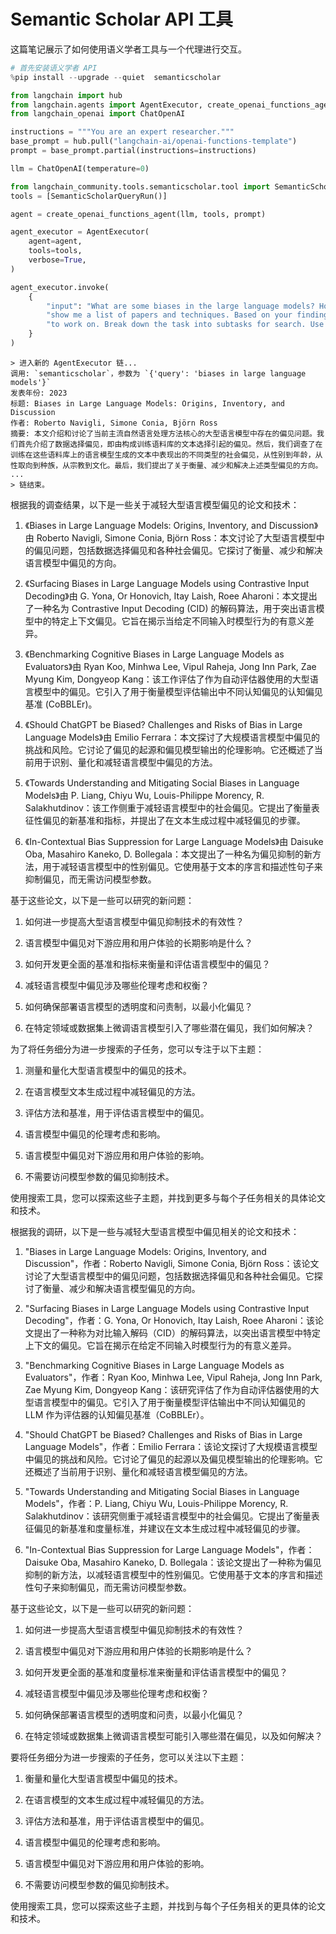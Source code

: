 # Semantic Scholar API 工具

这篇笔记展示了如何使用语义学者工具与一个代理进行交互。

```python
# 首先安装语义学者 API
%pip install --upgrade --quiet  semanticscholar
```

```python
from langchain import hub
from langchain.agents import AgentExecutor, create_openai_functions_agent
from langchain_openai import ChatOpenAI
```

```python
instructions = """You are an expert researcher."""
base_prompt = hub.pull("langchain-ai/openai-functions-template")
prompt = base_prompt.partial(instructions=instructions)
```

```python
llm = ChatOpenAI(temperature=0)
```

```python
from langchain_community.tools.semanticscholar.tool import SemanticScholarQueryRun
tools = [SemanticScholarQueryRun()]
```

```python
agent = create_openai_functions_agent(llm, tools, prompt)
```

```python
agent_executor = AgentExecutor(
    agent=agent,
    tools=tools,
    verbose=True,
)
```

```python
agent_executor.invoke(
    {
        "input": "What are some biases in the large language models? How have people tried to mitigate them? "
        "show me a list of papers and techniques. Based on your findings write new research questions "
        "to work on. Break down the task into subtasks for search. Use the search tool"
    }
)
```

```output
> 进入新的 AgentExecutor 链...
调用: `semanticscholar`，参数为 `{'query': 'biases in large language models'}`
发表年份: 2023
标题: Biases in Large Language Models: Origins, Inventory, and Discussion
作者: Roberto Navigli, Simone Conia, Björn Ross
摘要: 本文介绍和讨论了当前主流自然语言处理方法核心的大型语言模型中存在的偏见问题。我们首先介绍了数据选择偏见，即由构成训练语料库的文本选择引起的偏见。然后，我们调查了在训练在这些语料库上的语言模型生成的文本中表现出的不同类型的社会偏见，从性别到年龄，从性取向到种族，从宗教到文化。最后，我们提出了关于衡量、减少和解决上述类型偏见的方向。
...
> 链结束。
```

根据我的调查结果，以下是一些关于减轻大型语言模型偏见的论文和技术：

1. 《Biases in Large Language Models: Origins, Inventory, and Discussion》由 Roberto Navigli, Simone Conia, Björn Ross：本文讨论了大型语言模型中的偏见问题，包括数据选择偏见和各种社会偏见。它探讨了衡量、减少和解决语言模型中偏见的方向。

2. 《Surfacing Biases in Large Language Models using Contrastive Input Decoding》由 G. Yona, Or Honovich, Itay Laish, Roee Aharoni：本文提出了一种名为 Contrastive Input Decoding (CID) 的解码算法，用于突出语言模型中的特定上下文偏见。它旨在揭示当给定不同输入时模型行为的有意义差异。

3. 《Benchmarking Cognitive Biases in Large Language Models as Evaluators》由 Ryan Koo, Minhwa Lee, Vipul Raheja, Jong Inn Park, Zae Myung Kim, Dongyeop Kang：该工作评估了作为自动评估器使用的大型语言模型中的偏见。它引入了用于衡量模型评估输出中不同认知偏见的认知偏见基准 (CoBBLEr)。

4. 《Should ChatGPT be Biased? Challenges and Risks of Bias in Large Language Models》由 Emilio Ferrara：本文探讨了大规模语言模型中偏见的挑战和风险。它讨论了偏见的起源和偏见模型输出的伦理影响。它还概述了当前用于识别、量化和减轻语言模型中偏见的方法。

5. 《Towards Understanding and Mitigating Social Biases in Language Models》由 P. Liang, Chiyu Wu, Louis-Philippe Morency, R. Salakhutdinov：该工作侧重于减轻语言模型中的社会偏见。它提出了衡量表征性偏见的新基准和指标，并提出了在文本生成过程中减轻偏见的步骤。

6. 《In-Contextual Bias Suppression for Large Language Models》由 Daisuke Oba, Masahiro Kaneko, D. Bollegala：本文提出了一种名为偏见抑制的新方法，用于减轻语言模型中的性别偏见。它使用基于文本的序言和描述性句子来抑制偏见，而无需访问模型参数。

基于这些论文，以下是一些可以研究的新问题：

1. 如何进一步提高大型语言模型中偏见抑制技术的有效性？

2. 语言模型中偏见对下游应用和用户体验的长期影响是什么？

3. 如何开发更全面的基准和指标来衡量和评估语言模型中的偏见？

4. 减轻语言模型中偏见涉及哪些伦理考虑和权衡？

5. 如何确保部署语言模型的透明度和问责制，以最小化偏见？

6. 在特定领域或数据集上微调语言模型引入了哪些潜在偏见，我们如何解决？

为了将任务细分为进一步搜索的子任务，您可以专注于以下主题：

1. 测量和量化大型语言模型中的偏见的技术。

2. 在语言模型文本生成过程中减轻偏见的方法。

3. 评估方法和基准，用于评估语言模型中的偏见。

4. 语言模型中偏见的伦理考虑和影响。

5. 语言模型中偏见对下游应用和用户体验的影响。

6. 不需要访问模型参数的偏见抑制技术。

使用搜索工具，您可以探索这些子主题，并找到更多与每个子任务相关的具体论文和技术。

根据我的调研，以下是一些与减轻大型语言模型中偏见相关的论文和技术：

1. "Biases in Large Language Models: Origins, Inventory, and Discussion"，作者：Roberto Navigli, Simone Conia, Björn Ross：该论文讨论了大型语言模型中的偏见问题，包括数据选择偏见和各种社会偏见。它探讨了衡量、减少和解决语言模型偏见的方向。

2. "Surfacing Biases in Large Language Models using Contrastive Input Decoding"，作者：G. Yona, Or Honovich, Itay Laish, Roee Aharoni：该论文提出了一种称为对比输入解码（CID）的解码算法，以突出语言模型中特定上下文的偏见。它旨在揭示在给定不同输入时模型行为的有意义差异。

3. "Benchmarking Cognitive Biases in Large Language Models as Evaluators"，作者：Ryan Koo, Minhwa Lee, Vipul Raheja, Jong Inn Park, Zae Myung Kim, Dongyeop Kang：该研究评估了作为自动评估器使用的大型语言模型中的偏见。它引入了用于衡量模型评估输出中不同认知偏见的 LLM 作为评估器的认知偏见基准（CoBBLEr）。

4. "Should ChatGPT be Biased? Challenges and Risks of Bias in Large Language Models"，作者：Emilio Ferrara：该论文探讨了大规模语言模型中偏见的挑战和风险。它讨论了偏见的起源以及偏见模型输出的伦理影响。它还概述了当前用于识别、量化和减轻语言模型偏见的方法。

5. "Towards Understanding and Mitigating Social Biases in Language Models"，作者：P. Liang, Chiyu Wu, Louis-Philippe Morency, R. Salakhutdinov：该研究侧重于减轻语言模型中的社会偏见。它提出了衡量表征偏见的新基准和度量标准，并建议在文本生成过程中减轻偏见的步骤。

6. "In-Contextual Bias Suppression for Large Language Models"，作者：Daisuke Oba, Masahiro Kaneko, D. Bollegala：该论文提出了一种称为偏见抑制的新方法，以减轻语言模型中的性别偏见。它使用基于文本的序言和描述性句子来抑制偏见，而无需访问模型参数。

基于这些论文，以下是一些可以研究的新问题：

1. 如何进一步提高大型语言模型中偏见抑制技术的有效性？

2. 语言模型中偏见对下游应用和用户体验的长期影响是什么？

3. 如何开发更全面的基准和度量标准来衡量和评估语言模型中的偏见？

4. 减轻语言模型中偏见涉及哪些伦理考虑和权衡？

5. 如何确保部署语言模型的透明度和问责，以最小化偏见？

6. 在特定领域或数据集上微调语言模型可能引入哪些潜在偏见，以及如何解决？

要将任务细分为进一步搜索的子任务，您可以关注以下主题：

1. 衡量和量化大型语言模型中偏见的技术。

2. 在语言模型的文本生成过程中减轻偏见的方法。

3. 评估方法和基准，用于评估语言模型中的偏见。

4. 语言模型中偏见的伦理考虑和影响。

5. 语言模型中偏见对下游应用和用户体验的影响。

6. 不需要访问模型参数的偏见抑制技术。

使用搜索工具，您可以探索这些子主题，并找到与每个子任务相关的更具体的论文和技术。